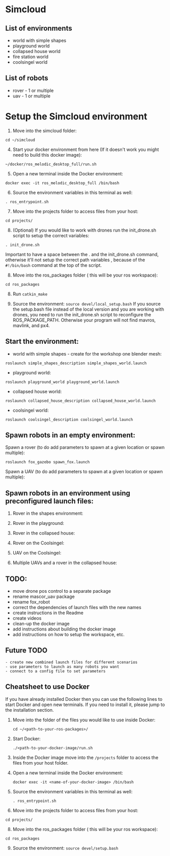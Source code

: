 # Simcloud

## List of environments
* world with simple shapes 
* playground world
* collapsed house world
* fire station world 
* coolsingel world


## List of robots
* rover - 1 or multiple
* uav - 1 or multiple


# Setup the Simcloud environment

1. Move into the simcloud folder:
```
cd ~/simcloud
```

4. Start your docker environment from here (If it doesn't work you might need to build this docker image):
```
~/docker/ros_melodic_desktop_full/run.sh
```

5. Open a new terminal inside the Docker environment:
```
docker exec -it ros_melodic_desktop_full /bin/bash
```

6. Source the environment variables in this terminal as well:
```
. ros_entrypoint.sh
```
7. Move into the projects folder to access files from your host:
```
cd projects/
```

8. (Optional) If you would like to work with drones run the init_drone.sh script to setup the correct variables:
```
. init_drone.sh
```
Important to have a space between the . and the init_drone.sh command, otherwise it'll not setup the correct path variables , because of the `#!/bin/bash` command at the top of the script.


8. Move into the ros_packages folder ( this will be your ros workspace):
```
cd ros_packages
```

8. Run `catkin_make`

9. Source the environment: `source devel/local_setup.bash` If you source the setup.bash file instead of the local version and you are working with drones, you need to run the init_drone.sh script to reconfigure the ROS_PACKAGE_PATH. Otherwise your program will not find mavros, mavlink, and px4.


## Start the environment:
* world with simple shapes - create for the workshop one blender mesh:
```
roslaunch simple_shapes_description simple_shapes_world.launch
```



* playground world:

```
roslaunch playground_world playground_world.launch
```

* collapsed house world:
```
roslaunch collapsed_house_description collapsed_house_world.launch
```


* coolsingel world:
```
roslaunch coolsingel_description coolsingel_world.launch
```



## Spawn robots in an empty environment:

Spawn a rover (to do add parameters to spawn at a given location or spawn multiple):

```
roslaunch fox_gazebo spawn_fox.launch
```

Spawn a UAV (to do add parameters to spawn at a given location or spawn multiple):




## Spawn robots in an environment using preconfigured launch files:

1. Rover in the shapes environment:

2. Rover in the playground:

3. Rover in the collapsed house:

4. Rover on the Coolsingel:

5. UAV on the Coolsingel:

6. Multiple UAVs and a rover in the collapsed house:






## TODO:
 - move drone pos control to a separate package
 - rename mascor_uav package
 - rename fox_robot
 - correct the dependencies of launch files with the new names
 - create instructions in the Readme
 - create videos
 - clean-up the docker image
 - add instructions about building the docker image
 - add instructions on how to setup the workspace, etc.


## Future TODO 
    - create new combined launch files for different scenarios
    - use parameters to launch as many robots you want
    - connect to a config file to set parameters

  


## Cheatsheet to use Docker
If you have already installed Docker then you can use the following lines to start Docker and open new terminals. If you need to install it, please jump to the installation section.
1. Move into the folder of the files you would like to use inside Docker: 
	```
	cd ~/<path-to-your-ros-packages>/
	```
2. Start Docker:
	```
	./<path-to-your-docker-image/run.sh 
	```
3. Inside the Docker image move into the `/projects` folder to access the files from your host folder.
	
4. Open a new terminal inside the Docker environment:

	```
	docker exec -it <name-of-your-docker-image> /bin/bash
	```

5. Source the environment variables in this terminal as well:

	```
	. ros_entrypoint.sh
	```
	
7. Move into the projects folder to access files from your host:
```
cd projects/
```

8. Move into the ros_packages folder ( this will be your ros workspace):
```
cd ros_packages
```

9. Source the environment: `source devel/setup.bash`


